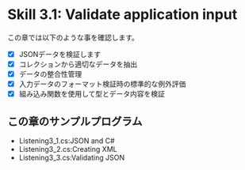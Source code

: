 # Skill 3.1: Validate application input

この章では以下のような事を確認します。
- [x] JSONデータを検証します
- [x] コレクションから適切なデータを抽出
- [x] データの整合性管理
- [x] 入力データのフォーマット検証時の標準的な例外評価
- [x] 組み込み関数を使用して型とデータ内容を検証

## この章のサンプルプログラム
- Listening3_1.cs:JSON and C#
- Listening3_2.cs:Creating XML
- Listening3_3.cs:Validating JSON

